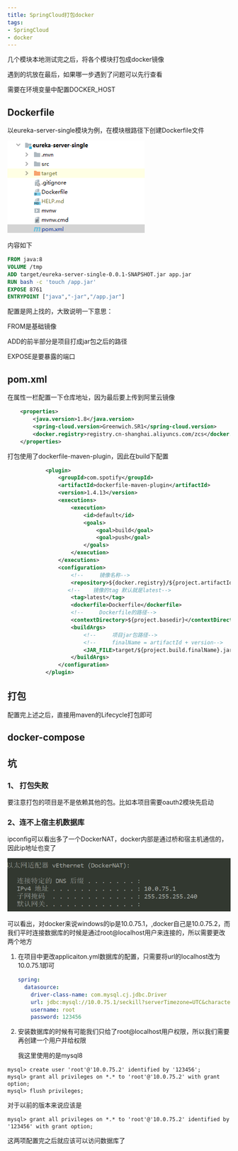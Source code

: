 ```yaml
---
title: SpringCloud打包docker
tags:
- SpringCloud
- docker
---
```


几个模块本地测试完之后，将各个模块打包成docker镜像

遇到的坑放在最后，如果哪一步遇到了问题可以先行查看

需要在环境变量中配置DOCKER_HOST

## Dockerfile

以eureka-server-single模块为例，在模块根路径下创建Dockerfile文件

![image-20191109191701501](SpringCloud打包docker/image-20191109191701501.png)

内容如下

```dockerfile
FROM java:8
VOLUME /tmp
ADD target/eureka-server-single-0.0.1-SNAPSHOT.jar app.jar
RUN bash -c 'touch /app.jar'
EXPOSE 8761
ENTRYPOINT ["java","-jar","/app.jar"]
```

配置是网上找的，大致说明一下意思：

FROM是基础镜像

ADD的前半部分是项目打成jar包之后的路径

EXPOSE是要暴露的端口

## pom.xml

在属性一栏配置一下仓库地址，因为最后要上传到阿里云镜像

```xml
	<properties>
        <java.version>1.8</java.version>
        <spring-cloud.version>Greenwich.SR1</spring-cloud.version>
        <docker.registry>registry.cn-shanghai.aliyuncs.com/zcs</docker.registry>
    </properties>
```

打包使用了dockerfile-maven-plugin，因此在build下配置

```xml
			<plugin>
                <groupId>com.spotify</groupId>
                <artifactId>dockerfile-maven-plugin</artifactId>
                <version>1.4.13</version>
                <executions>
                    <execution>
                        <id>default</id>
                        <goals>
                            <goal>build</goal>
                            <goal>push</goal>
                        </goals>
                    </execution>
                </executions>
                <configuration>
                    <!--     镜像名称-->
                    <repository>${docker.registry}/${project.artifactId}</repository>
				   <!--    镜像的tag 默认就是latest-->
                    <tag>latest</tag>
                    <dockerfile>Dockerfile</dockerfile>
                    <!--     Dockerfile的路径-->
                    <contextDirectory>${project.basedir}</contextDirectory>
                    <buildArgs>
                        <!--     项目jar包路径-->
                        <!--     finalName = artifactId + version-->
                        <JAR_FILE>target/${project.build.finalName}.jar</JAR_FILE>
                    </buildArgs>
                </configuration>
            </plugin>
```

## 打包

配置完上述之后，直接用maven的Lifecycle打包即可

## docker-compose

## 坑

### 1、 打包失败

要注意打包的项目是不是依赖其他的包。比如本项目需要oauth2模块先启动

### 2、连不上宿主机数据库

ipconfig可以看出多了一个DockerNAT，docker内部是通过桥和宿主机通信的，因此ip地址也变了

![image-20191109192925511](SpringCloud打包docker/image-20191109192925511.png)

可以看出，对docker来说windows的ip是10.0.75.1，,docker自己是10.0.75.2，而我们平时连接数据库的时候是通过root@localhost用户来连接的，所以需要更改两个地方

1. 在项目中更改applicaiton.yml数据库的配置，只需要将url的localhost改为10.0.75.1即可

   ```yml
   spring:
     datasource:
       driver-class-name: com.mysql.cj.jdbc.Driver
       url: jdbc:mysql://10.0.75.1/seckill?serverTimezone=UTC&characterEncoding=UTF-8&nullCatalogMeansCurrent=true
       username: root
       password: 123456
   ```

   

2. 安装数据库的时候有可能我们只给了root@localhost用户权限，所以我们需要再创建一个用户并给权限

   我这里使用的是mysql8

```mysq
mysql> create user 'root'@'10.0.75.2' identified by '123456';
mysql> grant all privileges on *.* to 'root'@'10.0.75.2' with grant option;
mysql> flush privileges;
```

对于以前的版本来说应该是

```my
mysql> grant all privileges on *.* to 'root'@'10.0.75.2' identified by '123456' with grant option;
```

这两项配置完之后就应该可以访问数据库了